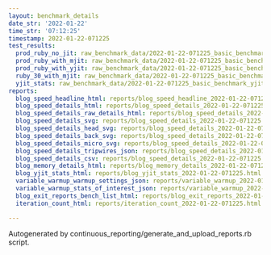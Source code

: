```yaml
---
layout: benchmark_details
date_str: '2022-01-22'
time_str: '07:12:25'
timestamp: 2022-01-22-071225
test_results:
  prod_ruby_no_jit: raw_benchmark_data/2022-01-22-071225_basic_benchmark_prod_ruby_no_jit.json
  prod_ruby_with_mjit: raw_benchmark_data/2022-01-22-071225_basic_benchmark_prod_ruby_with_mjit.json
  prod_ruby_with_yjit: raw_benchmark_data/2022-01-22-071225_basic_benchmark_prod_ruby_with_yjit.json
  ruby_30_with_mjit: raw_benchmark_data/2022-01-22-071225_basic_benchmark_ruby_30_with_mjit.json
  yjit_stats: raw_benchmark_data/2022-01-22-071225_basic_benchmark_yjit_stats.json
reports:
  blog_speed_headline_html: reports/blog_speed_headline_2022-01-22-071225.html
  blog_speed_details_html: reports/blog_speed_details_2022-01-22-071225.html
  blog_speed_details_raw_details_html: reports/blog_speed_details_2022-01-22-071225.raw_details.html
  blog_speed_details_svg: reports/blog_speed_details_2022-01-22-071225.svg
  blog_speed_details_head_svg: reports/blog_speed_details_2022-01-22-071225.head.svg
  blog_speed_details_back_svg: reports/blog_speed_details_2022-01-22-071225.back.svg
  blog_speed_details_micro_svg: reports/blog_speed_details_2022-01-22-071225.micro.svg
  blog_speed_details_tripwires_json: reports/blog_speed_details_2022-01-22-071225.tripwires.json
  blog_speed_details_csv: reports/blog_speed_details_2022-01-22-071225.csv
  blog_memory_details_html: reports/blog_memory_details_2022-01-22-071225.html
  blog_yjit_stats_html: reports/blog_yjit_stats_2022-01-22-071225.html
  variable_warmup_warmup_settings_json: reports/variable_warmup_2022-01-22-071225.warmup_settings.json
  variable_warmup_stats_of_interest_json: reports/variable_warmup_2022-01-22-071225.stats_of_interest.json
  blog_exit_reports_bench_list_html: reports/blog_exit_reports_2022-01-22-071225.bench_list.html
  iteration_count_html: reports/iteration_count_2022-01-22-071225.html

---
```

Autogenerated by continuous_reporting/generate_and_upload_reports.rb script.
